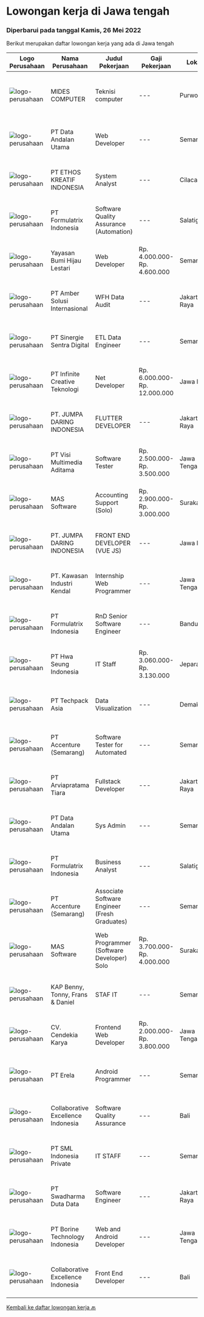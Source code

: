 
  # Lowongan kerja di Jawa tengah

  ### Diperbarui pada tanggal Kamis, 26 Mei 2022

  Berikut merupakan daftar lowongan kerja yang ada di Jawa tengah

  |Logo Perusahaan | Nama Perusahaan | Judul Pekerjaan | Gaji Pekerjaan | Lokasi | Deskripsi | Tanggal diunggah | Pranala |
  | -------------- | --------------- | --------------- | --------- | --------- | -------------- | ------- | ----------- |
  |![logo-perusahaan](https://image-service-cdn.seek.com.au/d795fbff7c04d18aad877e6fd987a680ce891c35/ee4dce1061f3f616224767ad58cb2fc751b8d2dc)|MIDES COMPUTER|Teknisi computer|---|Purwokerto|DI BUTUHKAN SEGERA UNTUK POSISI TEKNISI KOMPUTER UARAIAN PEKERJAAN :-MEREPARASI HARDWARE KOMPUTER-MEREPARASI BAGIAN HARDWARE KOMPUTER SEPERTI HARDISK...|Rabu, 25 Mei 2022|https://www.jobstreet.co.id/id/job/teknisi-computer-3883629?token=0~249279a7-611b-4ca5-bc1d-2a9c363c72e0&sectionRank=1&jobId=jobstreet-id-job-3883629|
|![logo-perusahaan](https://image-service-cdn.seek.com.au/fecaee7cd60b41a34832d127b763d7ff1d145203/ee4dce1061f3f616224767ad58cb2fc751b8d2dc)|PT Data Andalan Utama|Web Developer|---|Semarang|Deskripsi Pekerjaan :- Membuat dokumentasi system- Mengembangkan Aplikasi berbasis Web- Membuat kode yang mudah dibaca- Mengoptimalkan aplikasi untuk...|Rabu, 25 Mei 2022|https://www.jobstreet.co.id/id/job/web-developer-3876123?token=0~249279a7-611b-4ca5-bc1d-2a9c363c72e0&sectionRank=2&jobId=jobstreet-id-job-3876123|
|![logo-perusahaan](https://image-service-cdn.seek.com.au/be680923692a766fe441410e5edce061bd510e2f/ee4dce1061f3f616224767ad58cb2fc751b8d2dc)|PT ETHOS KREATIF INDONESIA|System Analyst|---|Cilacap|-Berkoordinasi dengan product owner dalam melakukan analis, desain, dan strategi untuk pengembangan aplikasi-Mampu menerjemahkan spesifikasi teknis ke...|Rabu, 25 Mei 2022|https://www.jobstreet.co.id/id/job/system-analyst-3895655?token=0~249279a7-611b-4ca5-bc1d-2a9c363c72e0&sectionRank=3&jobId=jobstreet-id-job-3895655|
|![logo-perusahaan](https://image-service-cdn.seek.com.au/3fe11e0a9e6ce117e7b36170e1750cf68c13eaba/ee4dce1061f3f616224767ad58cb2fc751b8d2dc)|PT Formulatrix Indonesia|Software Quality Assurance (Automation)|---|Salatiga|Job Description: Writing, designing, and executing automated tests by creating scripts that run testing functions automatically. Maximizing test...|Rabu, 25 Mei 2022|https://www.jobstreet.co.id/id/job/software-quality-assurance-automation-3876187?token=0~249279a7-611b-4ca5-bc1d-2a9c363c72e0&sectionRank=4&jobId=jobstreet-id-job-3876187|
|![logo-perusahaan](https://image-service-cdn.seek.com.au/36acc5fe42e3a0573c5fedc26e473d48174b17d1/ee4dce1061f3f616224767ad58cb2fc751b8d2dc)|Yayasan Bumi Hijau Lestari|Web Developer|Rp. 4.000.000-Rp. 4.600.000|Semarang|Website DeveloperWe are an environmental-community development non-profit foundation with local Indonesian field operations and an international...|Selasa, 24 Mei 2022|https://www.jobstreet.co.id/id/job/web-developer-3873390?token=0~249279a7-611b-4ca5-bc1d-2a9c363c72e0&sectionRank=5&jobId=jobstreet-id-job-3873390|
|![logo-perusahaan](https://i.ibb.co/sqvTCh9/112815900-stock-vector-no-image-available-icon-flat-vector.webp)|PT Amber Solusi Internasional|WFH Data Audit|---|Jakarta Raya|We are running a fast-track selection process, if you get shortlisted, you will get an email invitation soon, check your email often. Will be...|Rabu, 25 Mei 2022|https://www.jobstreet.co.id/id/job/wfh-data-audit-3896170?token=0~249279a7-611b-4ca5-bc1d-2a9c363c72e0&sectionRank=6&jobId=jobstreet-id-job-3896170|
|![logo-perusahaan](https://image-service-cdn.seek.com.au/bd98c12e20bf96961412c1d1500df43d061c59fe/ee4dce1061f3f616224767ad58cb2fc751b8d2dc)|PT Sinergie Sentra Digital|ETL Data Engineer|---|Semarang|About UsPort Cities has been awarded the Best Odoo Partner in the APAC region for three consecutive years (2019, 2020, 2021) and we are currently the...|Rabu, 25 Mei 2022|https://www.jobstreet.co.id/id/job/etl-data-engineer-3883683?token=0~249279a7-611b-4ca5-bc1d-2a9c363c72e0&sectionRank=7&jobId=jobstreet-id-job-3883683|
|![logo-perusahaan](https://image-service-cdn.seek.com.au/d20d125d8ca5bdece0de8fb044ce325cfd203833/ee4dce1061f3f616224767ad58cb2fc751b8d2dc)|PT Infinite Creative Teknologi|Net Developer|Rp. 6.000.000-Rp. 12.000.000|Jawa Barat|Keuntungan BPJS Kesehatan BPJS Ketenagakerjaan THR Deskripsi PekerjaanWorks from home is our advantage, there's never been a better time to work from...|Selasa, 24 Mei 2022|https://www.jobstreet.co.id/id/job/net-developer-3873976?token=0~249279a7-611b-4ca5-bc1d-2a9c363c72e0&sectionRank=8&jobId=jobstreet-id-job-3873976|
|![logo-perusahaan](https://image-service-cdn.seek.com.au/e18f3db31713f254658b278383e4f61e4d592329/ee4dce1061f3f616224767ad58cb2fc751b8d2dc)|PT. JUMPA DARING INDONESIA|FLUTTER DEVELOPER|---|Jakarta Raya|Kualifikasi : Kandidat harus memenuhi kriteria dalam Computer Science/Information Technology atau yg setara Pengalaman kerja yang terbukti sebagai...|Rabu, 25 Mei 2022|https://www.jobstreet.co.id/id/job/flutter-developer-3897243?token=0~249279a7-611b-4ca5-bc1d-2a9c363c72e0&sectionRank=9&jobId=jobstreet-id-job-3897243|
|![logo-perusahaan](https://image-service-cdn.seek.com.au/77d5dc00becab49233feb1de82d916f236fba28a/ee4dce1061f3f616224767ad58cb2fc751b8d2dc)|PT Visi Multimedia Aditama|Software Tester|Rp. 2.500.000-Rp. 3.500.000|Jawa Tengah|Responsibilities: Use and test software to identify and eliminate bugs in applications. Performe specific tests, examines all aspects of a product...|Minggu, 22 Mei 2022|https://www.jobstreet.co.id/id/job/software-tester-3882662?token=0~249279a7-611b-4ca5-bc1d-2a9c363c72e0&sectionRank=10&jobId=jobstreet-id-job-3882662|
|![logo-perusahaan](https://image-service-cdn.seek.com.au/d4204c1edba3b3ce017f3714d1d711594b096064/ee4dce1061f3f616224767ad58cb2fc751b8d2dc)|MAS Software|Accounting Support (Solo)|Rp. 2.900.000-Rp. 3.000.000|Surakarta|Job Descriptions :Hello! Do you like helping others with accounting problems? Do you have deep understanding of accounting systems used in businesses...|Sabtu, 21 Mei 2022|https://www.jobstreet.co.id/id/job/accounting-support-solo-3879501?token=0~249279a7-611b-4ca5-bc1d-2a9c363c72e0&sectionRank=11&jobId=jobstreet-id-job-3879501|
|![logo-perusahaan](https://image-service-cdn.seek.com.au/e18f3db31713f254658b278383e4f61e4d592329/ee4dce1061f3f616224767ad58cb2fc751b8d2dc)|PT. JUMPA DARING INDONESIA|FRONT END DEVELOPER (VUE JS)|---|Jawa Barat|Kualifikasi : Kandidat harus memenuhi kriteria dalam Computer Science/Information Technology atau yg setara Memiliki pengalaman dengan JavaScript,...|Rabu, 25 Mei 2022|https://www.jobstreet.co.id/id/job/front-end-developer-vue-js-3897241?token=0~249279a7-611b-4ca5-bc1d-2a9c363c72e0&sectionRank=12&jobId=jobstreet-id-job-3897241|
|![logo-perusahaan](https://image-service-cdn.seek.com.au/8bca990f0434ddbfe41b49c16ad91b3e98171b78/ee4dce1061f3f616224767ad58cb2fc751b8d2dc)|PT. Kawasan Industri Kendal|Internship Web Programmer|---|Jawa Tengah|Build fully functional programs writing, clean, and testable code for ERP System using Laravel Design user interface and web layout using HTML/CSS...|Minggu, 22 Mei 2022|https://www.jobstreet.co.id/id/job/internship-web-programmer-3881733?token=0~249279a7-611b-4ca5-bc1d-2a9c363c72e0&sectionRank=13&jobId=jobstreet-id-job-3881733|
|![logo-perusahaan](https://image-service-cdn.seek.com.au/3fe11e0a9e6ce117e7b36170e1750cf68c13eaba/ee4dce1061f3f616224767ad58cb2fc751b8d2dc)|PT Formulatrix Indonesia|RnD Senior Software Engineer|---|Bandung|Job Responsibilities: Design, develop, and improve robotic systems software from the ground up. Use your R&amp;D skills to create prototypes which...|Minggu, 22 Mei 2022|https://www.jobstreet.co.id/id/job/rnd-senior-software-engineer-3881536?token=0~249279a7-611b-4ca5-bc1d-2a9c363c72e0&sectionRank=14&jobId=jobstreet-id-job-3881536|
|![logo-perusahaan](https://image-service-cdn.seek.com.au/f8b7aa9f7358d0fe86d4303ca3519b00cee0f834/ee4dce1061f3f616224767ad58cb2fc751b8d2dc)|PT Hwa Seung Indonesia|IT Staff|Rp. 3.060.000-Rp. 3.130.000|Jepara|Qualifications: Bachelor Degree of Informatics Engineering/ Information System/ Computer Science. Able to communicate in English. Understanding PHP,...|Kamis, 19 Mei 2022|https://www.jobstreet.co.id/id/job/it-staff-3887765?token=0~249279a7-611b-4ca5-bc1d-2a9c363c72e0&sectionRank=15&jobId=jobstreet-id-job-3887765|
|![logo-perusahaan](https://image-service-cdn.seek.com.au/077a3fa0aadb1f542c94fddb7c99a113f63925b5/ee4dce1061f3f616224767ad58cb2fc751b8d2dc)|PT Techpack Asia|Data Visualization|---|Demak|Kualifikasi: Pendidikan min. D3/S1 Jurusan Teknik Informatika /Manajemen Informatika /Teknik Komputer/ Matematika/ Statistika, IPK Min. 3,00 Mengerti...|Jumat, 20 Mei 2022|https://www.jobstreet.co.id/id/job/data-visualization-3878280?token=0~249279a7-611b-4ca5-bc1d-2a9c363c72e0&sectionRank=16&jobId=jobstreet-id-job-3878280|
|![logo-perusahaan](https://image-service-cdn.seek.com.au/1c2e28fa09a87d89b9dac6106fdc6fa435c484bb/ee4dce1061f3f616224767ad58cb2fc751b8d2dc)|PT Accenture (Semarang)|Software Tester for Automated|---|Semarang|Job Description Analyzing an organization and designing its processes and system Apply business and functional knowledge including testing standards,...|Jumat, 20 Mei 2022|https://www.jobstreet.co.id/id/job/software-tester-for-automated-3872119?token=0~249279a7-611b-4ca5-bc1d-2a9c363c72e0&sectionRank=17&jobId=jobstreet-id-job-3872119|
|![logo-perusahaan](https://image-service-cdn.seek.com.au/d769e3e605e15111539b267c7cf52a6d7cbf6d71/ee4dce1061f3f616224767ad58cb2fc751b8d2dc)|PT Arviapratama Tiara|Fullstack Developer|---|Jakarta Raya|Job Description:Arvia Group is hiring for a Fullstack Developer to be based in either Jakarta or Semarang to help build and refine the foundations of...|Minggu, 22 Mei 2022|https://www.jobstreet.co.id/id/job/fullstack-developer-3882198?token=0~249279a7-611b-4ca5-bc1d-2a9c363c72e0&sectionRank=18&jobId=jobstreet-id-job-3882198|
|![logo-perusahaan](https://image-service-cdn.seek.com.au/67010b841c681061adad76055c973d8b82f82958/ee4dce1061f3f616224767ad58cb2fc751b8d2dc)|PT Data Andalan Utama|Sys Admin|---|Semarang|Persyaratan:- Memiliki gelar Sarjana (S1) Ilmu Komputer / Teknologi Informasi- Menguasai Linux OS and Windows OS- Menguasai Virtualization- Pengalaman...|Kamis, 19 Mei 2022|https://www.jobstreet.co.id/id/job/sys-admin-3875832?token=0~249279a7-611b-4ca5-bc1d-2a9c363c72e0&sectionRank=19&jobId=jobstreet-id-job-3875832|
|![logo-perusahaan](https://image-service-cdn.seek.com.au/3fe11e0a9e6ce117e7b36170e1750cf68c13eaba/ee4dce1061f3f616224767ad58cb2fc751b8d2dc)|PT Formulatrix Indonesia|Business Analyst|---|Salatiga|Job Description: Interact with stakeholders and subject matter experts to understand business problems and needs. Gather, document, and analyze...|Sabtu, 21 Mei 2022|https://www.jobstreet.co.id/id/job/business-analyst-3880117?token=0~249279a7-611b-4ca5-bc1d-2a9c363c72e0&sectionRank=20&jobId=jobstreet-id-job-3880117|
|![logo-perusahaan](https://image-service-cdn.seek.com.au/1c2e28fa09a87d89b9dac6106fdc6fa435c484bb/ee4dce1061f3f616224767ad58cb2fc751b8d2dc)|PT Accenture (Semarang)|Associate Software Engineer (Fresh Graduates)|---|Semarang|Responsibility: Responsible for Programming-related tasks such as coding, testing and implementation. Qualifications: Bachelor's Degree is required...|Jumat, 20 Mei 2022|https://www.jobstreet.co.id/id/job/associate-software-engineer-fresh-graduates-3872113?token=0~249279a7-611b-4ca5-bc1d-2a9c363c72e0&sectionRank=21&jobId=jobstreet-id-job-3872113|
|![logo-perusahaan](https://image-service-cdn.seek.com.au/e94ce844660ced9836210376a4ab1be847965e64/ee4dce1061f3f616224767ad58cb2fc751b8d2dc)|MAS Software|Web Programmer (Software Developer) Solo|Rp. 3.700.000-Rp. 4.000.000|Surakarta|Benefit: Want high salary? If you perform well, you will get it! Work alongside fun and young teammates! Almost everyone under 30. Fresh graduates are...|Jumat, 20 Mei 2022|https://www.jobstreet.co.id/id/job/web-programmer-software-developer-solo-3878666?token=0~249279a7-611b-4ca5-bc1d-2a9c363c72e0&sectionRank=22&jobId=jobstreet-id-job-3878666|
|![logo-perusahaan](https://image-service-cdn.seek.com.au/78aea4a2abe246cb49af57865113eb5ea82a0e39/ee4dce1061f3f616224767ad58cb2fc751b8d2dc)|KAP Benny, Tonny, Frans & Daniel|STAF IT|---|Semarang|Menguasai Program Komputer Membuat program baik aplikasi maupun system operasidengan menggunakan bahasa pemrograman yang ada,Mengolah database dan...|Rabu, 18 Mei 2022|https://www.jobstreet.co.id/id/job/staf-it-3886029?token=0~249279a7-611b-4ca5-bc1d-2a9c363c72e0&sectionRank=23&jobId=jobstreet-id-job-3886029|
|![logo-perusahaan](https://image-service-cdn.seek.com.au/20aa130bf061d86d163bfde2d9244d4341d90f40/ee4dce1061f3f616224767ad58cb2fc751b8d2dc)|CV. Cendekia Karya|Frontend Web Developer|Rp. 2.000.000-Rp. 3.800.000|Jawa Tengah|Neo Edukasi merupakan perusahaan EdTech yang berkantor pusat di Colomadu, Karanganyar dengan entitas legal CV. Cendekia Karya. Kami membuka kesempatan...|Senin, 23 Mei 2022|https://www.jobstreet.co.id/id/job/frontend-web-developer-3891883?token=0~249279a7-611b-4ca5-bc1d-2a9c363c72e0&sectionRank=24&jobId=jobstreet-id-job-3891883|
|![logo-perusahaan](https://image-service-cdn.seek.com.au/b4cd2bb17c0b06098bb6e4a8429d08fd5e8698a8/ee4dce1061f3f616224767ad58cb2fc751b8d2dc)|PT Erela|Android Programmer|---|Semarang|Kualifikasi: Minimal S1 Teknik Informatika. Minimal memiliki pengalaman kerja selama 1 tahun di bidang yang sama. Menguasai Android Studio, Java,...|Minggu, 22 Mei 2022|https://www.jobstreet.co.id/id/job/android-programmer-3881578?token=0~249279a7-611b-4ca5-bc1d-2a9c363c72e0&sectionRank=25&jobId=jobstreet-id-job-3881578|
|![logo-perusahaan](https://image-service-cdn.seek.com.au/7145b1ba6bc0dbd678e2bf86d776dd2b1b9b81f6/ee4dce1061f3f616224767ad58cb2fc751b8d2dc)|Collaborative Excellence Indonesia|Software Quality Assurance|---|Bali|Responsibilities: Develops and maintains test scenarios and end user test scripts to verify new functionality performs as designed and meets customer...|Jumat, 20 Mei 2022|https://www.jobstreet.co.id/id/job/software-quality-assurance-3877285?token=0~249279a7-611b-4ca5-bc1d-2a9c363c72e0&sectionRank=26&jobId=jobstreet-id-job-3877285|
|![logo-perusahaan](https://image-service-cdn.seek.com.au/7496821e074b9e4c4cad694f2cf8a095a8faed30/ee4dce1061f3f616224767ad58cb2fc751b8d2dc)|PT SML Indonesia Private|IT STAFF|---|Semarang|IT STAFF SEMARANGRequirements :·        Minimum S1 Any major·        Maximum 35 years old·        LAN and WAN·        Honesty,...|Selasa, 17 Mei 2022|https://www.jobstreet.co.id/id/job/it-staff-3885114?token=0~249279a7-611b-4ca5-bc1d-2a9c363c72e0&sectionRank=27&jobId=jobstreet-id-job-3885114|
|![logo-perusahaan](https://image-service-cdn.seek.com.au/e55e3708620a7ff5e7da329d1725ee01ed113417/ee4dce1061f3f616224767ad58cb2fc751b8d2dc)|PT Swadharma Duta Data|Software Engineer|---|Jakarta Raya|Software Development (.net) Memahami konsep pengembangan aplikasi Memahami konsep Microservices Architecture Familiar dengan Konsep Dasar dari Linux...|Kamis, 19 Mei 2022|https://www.jobstreet.co.id/id/job/software-engineer-3889138?token=0~249279a7-611b-4ca5-bc1d-2a9c363c72e0&sectionRank=28&jobId=jobstreet-id-job-3889138|
|![logo-perusahaan](https://image-service-cdn.seek.com.au/6133f685a62ef33437189c89de010c5c10994440/ee4dce1061f3f616224767ad58cb2fc751b8d2dc)|PT Borine Technology Indonesia|Web and Android Developer|---|Jawa Tengah|General Requirement: Passive English (minimum) 2-3 years of experience 25-35 years old Diploma Graduate from any major (IT is preferable) Spesifics...|Jumat, 20 Mei 2022|https://www.jobstreet.co.id/id/job/web-and-android-developer-3877668?token=0~249279a7-611b-4ca5-bc1d-2a9c363c72e0&sectionRank=29&jobId=jobstreet-id-job-3877668|
|![logo-perusahaan](https://image-service-cdn.seek.com.au/33ea8296c1c70739037d8b3472ff9ec4faeeab9d/ee4dce1061f3f616224767ad58cb2fc751b8d2dc)|Collaborative Excellence Indonesia|Front End Developer|---|Bali|Requirements: You probably have 2-3 years of relevant experience as a web developer. UI developer or front-end engineer in commercial projects. As a...|Jumat, 20 Mei 2022|https://www.jobstreet.co.id/id/job/front-end-developer-3877289?token=0~249279a7-611b-4ca5-bc1d-2a9c363c72e0&sectionRank=30&jobId=jobstreet-id-job-3877289|


  [Kembali ke daftar lowongan kerja 🔙](../README.md#daftar-lowongan-kerja)
  